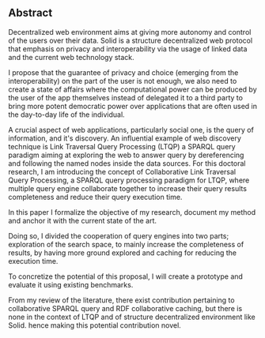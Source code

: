 ## Abstract
<!-- Context      -->

Decentralized web environment aims at giving more autonomy and control of the users over their data.
Solid is a structure decentralized web protocol that emphasis on privacy and
interoperability via the usage of linked data and the current web technology stack.
<!-- Need         -->
I propose that the guarantee of privacy and choice (emerging from the interoperability) on the part of the user is not enough, 
we also need to create a state of affairs where the computational power can be produced 
by the user of the app themselves instead of delegated it to a third party to bring more potent democratic power
over applications that are often used in the day-to-day life of the individual.
<!-- Task         -->
A crucial aspect of web applications, particularly social one, is the query of information, and it's discovery.
An influential example of web discovery technique is Link Traversal Query Processing (LTQP) 
a SPARQL query paradigm aiming at exploring the web to answer query by dereferencing and following the named nodes inside the data sources.
For this doctoral research, I am introducing the concept of Collaborative Link Traversal Query Processing, a SPARQL
query processing paradigm for LTQP, where multiple query engine
collaborate together to increase their query results completeness and reduce their query execution time.
<!-- Object       -->
In this paper I formalize the objective of my research, document my method and anchor it with the current state of the art.
<!-- Findings     -->
Doing so, I divided the cooperation of query engines into two parts; exploration of the search space, to mainly increase the completeness of results, by having more ground explored and caching for reducing the execution time.
<!-- Conclusion   -->
To concretize the potential of this proposal, I will create a prototype and evaluate it using existing benchmarks.
<!-- Perspectives -->
From my review of the literature, there exist contribution pertaining to collaborative SPARQL query and RDF collaborative caching,
but there is none in the context of LTQP and of structure decentralized environment like Solid.
hence making this potential contribution novel.

